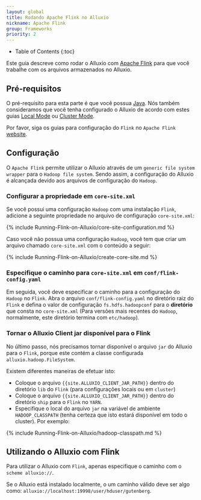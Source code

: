 ```yaml
---
layout: global
title: Rodando Apache Flink no Alluxio
nickname: Apache Flink
group: Frameworks
priority: 2
---
```


* Table of Contents
{:toc}

Este guia descreve como rodar o Alluxio com [Apache Flink](http://flink.apache.org/) para
que você trabalhe com os arquivos armazenados no Alluxio.

## Pré-requisitos

O pré-requisito para esta parte é que você possua [Java](Java-Setup.html). Nós também
consideramos que você tenha configurado o Alluxio de acordo com estes guias [Local Mode](Running-Alluxio-Locally.html)
ou [Cluster Mode](Running-Alluxio-on-a-Cluster.html).

Por favor, siga os guias para configuração do `Flink` no `Apache Flink` [website](http://flink.apache.org/).

## Configuração

O `Apache Flink` permite utilizar o Alluxio através de um `generic file system wrapper` para o
`Hadoop file system`. Sendo assim, a configuração do Alluxio é alcançada devido aos arquivos
de configuração do `Hadoop`.

### Configurar a propriedade em `core-site.xml`

Se você possui uma configuração `Hadoop` com uma instalação `Flink`, adicione a seguinte
propriedade no arquivo de configuração `core-site.xml`:

{% include Running-Flink-on-Alluxio/core-site-configuration.md %}

Caso você não possua uma configuração `Hadoop`, você tem que criar um arquivo chamado `core-site.xml` com
o conteúdo a seguir:

{% include Running-Flink-on-Alluxio/create-core-site.md %}

### Especifique o caminho para `core-site.xml` em `conf/flink-config.yaml`

Em seguida, você deve especificar o caminho para a configuração do `Hadoop` no `Flink`. Abra
o arquivo `conf/flink-config.yaml` no diretório raiz do `Flink` e defina o valor de configuração
`fs.hdfs.hadoopconf` para o **diretório** que consta no `core-site.xml` (Para versões mais
recentes do `Hadoop`, normalmente, este diretório termina com `etc/hadoop`).

### Tornar o Alluxio Client jar disponível para o Flink

No último passo, nós precisamos tornar disponível o arquivo `jar` do Alluxio para o `Flink`, porque
este contém a classe configurada `alluxio.hadoop.FileSystem`.

Existem diferentes maneiras de efetuar isto:

- Coloque o arquivo `{{site.ALLUXIO_CLIENT_JAR_PATH}}` dentro do diretório `lib` do `Flink` (para configurações locais ou em `cluster`)
- Coloque o arquivo `{{site.ALLUXIO_CLIENT_JAR_PATH}}` dentro do diretório `ship` para o `Flink` no `YARN`.
- Especifique o local do arquivo `jar` na variável de ambiente `HADOOP_CLASSPATH` (tenha certeza que
isto estará disponível em todo o cluster). Por exemplo:

{% include Running-Flink-on-Alluxio/hadoop-classpath.md %}

## Utilizando o Alluxio com Flink

Para utilizar o Alluxio com `Flink`, apenas especifique o caminho com o `scheme alluxio://`.

Se o Alluxio está instalado localmente, o um caminho válido deve ser algo como:
`alluxio://localhost:19998/user/hduser/gutenberg`.
